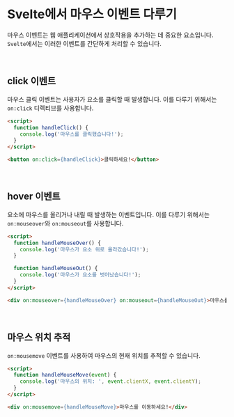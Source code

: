 # Svelte에서 마우스 이벤트 다루기

마우스 이벤트는 웹 애플리케이션에서 상호작용을 추가하는 데 중요한 요소입니다. `Svelte`에서는 이러한 이벤트를 간단하게 처리할 수 있습니다.

&nbsp;

## click 이벤트

마우스 클릭 이벤트는 사용자가 요소를 클릭할 때 발생합니다. 이를 다루기 위해서는 `on:click` 디렉티브를 사용합니다.

```html
<script>
  function handleClick() {
    console.log('마우스를 클릭했습니다!');
  }
</script>

<button on:click={handleClick}>클릭하세요!</button>
```

&nbsp;

## hover 이벤트

요소에 마우스를 올리거나 내릴 때 발생하는 이벤트입니다. 이를 다루기 위해서는 `on:mouseover`와 `on:mouseout`를 사용합니다.

```html
<script>
  function handleMouseOver() {
    console.log('마우스가 요소 위로 올라갔습니다!');
  }

  function handleMouseOut() {
    console.log('마우스가 요소를 벗어났습니다!');
  }
</script>

<div on:mouseover={handleMouseOver} on:mouseout={handleMouseOut}>마우스를 올려보세요!</div>
```

&nbsp;

## 마우스 위치 추적

`on:mousemove` 이벤트를 사용하여 마우스의 현재 위치를 추적할 수 있습니다.

```html
<script>
  function handleMouseMove(event) {
    console.log('마우스의 위치: ', event.clientX, event.clientY);
  }
</script>

<div on:mousemove={handleMouseMove}>마우스를 이동하세요!</div>
```
